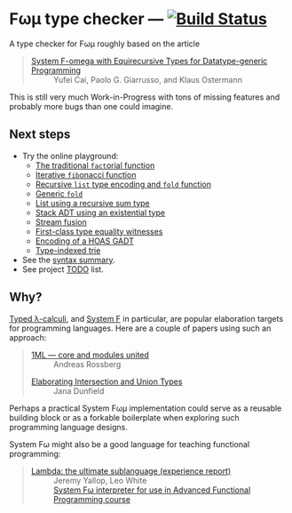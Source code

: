 # Fωμ type checker &mdash; [![Build Status](https://travis-ci.org/polytypic/f-omega-mu.svg?branch=main)](https://travis-ci.org/polytypic/f-omega-mu)

A type checker for Fωμ roughly based on the article

<blockquote>
  <dl>
    <dt>
      <a href="https://dl.acm.org/doi/10.1145/2914770.2837660">
        System F-omega with Equirecursive Types for Datatype-generic Programming
      </a>
    </dt>
    <dd>Yufei Cai, Paolo G. Giarrusso, and Klaus Ostermann</dd>
  </dl>
</blockquote>

This is still very much Work-in-Progress with tons of missing features and
probably more bugs than one could imagine.

## Next steps

- Try the online playground:
  - [The traditional `fact`orial function](https://polytypic.github.io/f-omega-mu/#MQAgKgFgpiAuBOBDAJgS1qg9gO0QGxAAMAzRAY1kM3lXxGIFdsKtsAoNvKWe8ngXhCAe4FIUAXKmyxASYSTYAOjYgQgbuBsEqYuXLUxENhCATIhABGJdtjQDZ7SCh4AzjAMAqXhRAAKAwFpTAShBJNlEeAFYgA)
  - [Iterative `fib`onacci function](https://polytypic.github.io/f-omega-mu/#MQAgkgLgpgTghhAlgNyiABgM0QI3QewDs4BjExETAV0JKSICgGAbKCS3EAXgZBFfbN8+AA7cQgHuAhogFyJC7QEmEIeUpUKQy1QDpefEIG7gRHIXaDAKxMQzhK7v37EmEIRCATIhAAGPQ4gALKFdEH30oZgBnNGkxcxAACgoAahBzAEp41wBaEABGdPk9aK9c9SZsHFzPIA)
  - [Recursive `list` type encoding and `fold` function](https://polytypic.github.io/f-omega-mu/#MQAgSgpgxgrgTgZwJYDcIgAYBskIC4Yh4CeADuhAHZQD2AJkpQOYgCGldmAZjVnYVxjU8SGpQBQ4rBDxEy6HPhABeEIG7gPADpAPcCKtgACI4mgN6UkWAFwg4AGhC1KCK7MBJhCD0g3cAL6frIRklpWTMsFRBAbOAtCKM1KAtTcytbezEnIj8PV2tvTShNUICJYNTHcKjNNQALOgstDUsszRjK+MTLazsHdOysvx88vLSQGqIwwKkZEB4+cuijbRnagApsuH6ASn7M3Fk1yq5KOu2vSoAvC1iADycm8RAQG4BtOABdEHbws67h1TUruqVG4WJpLaaUEDLQ6PEBnLY3XwTEqkJAAfQYTCQeAQ4W6T0YeHeAGZIXiCe8AIyktL4yiEkAAFmpjlp9Kpy1CrNeGx5WwmSy5XMh-wsBMqTjFVxAAGoQAgtgAGEAo9FITHYoA)
  - [Generic `fold`](https://polytypic.github.io/f-omega-mu/#MQAg4gpgdhBOCWBjEADAZgewDYBMUCh8sIAXEEgTwAcIQAxAVykRI1hAF4RBu4DQC4AVICTCAQDpAAEQBDCQCNRACkkghIGQEplIeWhBKVO9SHhRCxMplyd8IEIGzgfsLG8AtpKp96TFmxBpR1mztpbkksAHMIGVhJDx09XX9AwMAe4BwMOmwcD2TtDRVpAKSbbgA3bNzEoqTQiKilbVcqAG0ctDUAXSbJdpA0jMsSjWNCCxwgA)
  - [List using a recursive sum type](https://polytypic.github.io/f-omega-mu/#MQAgMglgzgLiCuUIDsDmICGIBOBTAxvNkgG64hTwC2IMAngA64BQzANrnPUyG9HAF4QgbuAAFgBMAdIB7gGG0kBtZBDYAuEAG8AvgBoQ+APbIo6jRL1ytAXRApWHOMrYghgbOAYipy81aQ6vrC0NnbsnPpGUN7ukmLiqh7CcqoBXIqGxt5m4hZsvv78QbbI9mEoAGYoEDC4APJlUQkS8TJJKbSS6VAKMDYStM4hDrQYANa4AHINLaMT6ihwgEmEvAWLy4EezCAiyKrzMQAeJm0bW1sQ9cgggCZEIAAMtKK4xaenTt1Wm6e4bFAsL1uHfQYX6aT7-EBeITCAD6qm0kjePR0YP+nW8wnwcKatBy+XWWg6EXe+kkfQAFDAZpMycgALQARgAlCS5IyUVtfCFKWNxgpYNgUKgbABWEBk8qVap1PkwAVoGwAIgAYoBJ4GkCsZQA)
  - [Stack ADT using an existential type](https://polytypic.github.io/f-omega-mu/#MQAgygLghgxg1iAggEQCogK4GcCWA7AcxCjxAFMAPHLCMvCHKAGxAgE8AHMgKG6bIitOZEAHsODUaQC8IQN3AANwB0AbTxSyALhABvAL4AaEFlEBbLSAUBdEPj4ChXEE2qDZipYB7gFzVV4cTNr6RjBSWEEAFgAm2gpGEIHOrno2dvaC7E6QsAjuNDmaAFQggEmEIIVKOtwg5KYSbNqAAETK+fCWBtUgHNgRTcoKpcbQbQNlrQhxnRzifUrjloPikqQ6CswYFnFDBdsjetx6tni8-BCAUAzZ8AD044DQDNJnVTVkdewgsoDZwMpqAe+6h9ofIJrB0at0sBE-l8lHIKJplLDwkDLKpQngsH8dNE-hR4ixZBQsACkjRLFZQV1xFCEYTNMjlISQDAoFgRE8aiB-Pj5AB9TT6JSdDkgNQaTHEpY4KS6NZMDaxIzjQGuSwpCk1NEY9wAJ350QVrES9L0guFNRUJnMmNlGz+2qU0UVw1yIHtCQlEilKxtmydO2NVk6+z02kAwEQACkucAAlFcgbc0qdiDz5rIo0pwREVPgIDYAKwgSPOjM9bP0GwARkL6czZdzIAAzNXiy96nWrNHO0cTg4IKIecjPspPH2B65NPNRiTgTDwpPTeBi9MOCprMYmSy2ULOWL3HyBdvzVzxSBlaSQdvLSIdfyfQalbsJibDyLNZjsbJ7T68X9R8j7eMxL0oGNSHGkf6uO2ybjEAA)
  - [Stream fusion](https://polytypic.github.io/f-omega-mu/#MQAgygLgTgpghgWxAMwK4GcCWB7AdgKH1ACE50YATEPECACxhAAc4mYoiiRvJZEUMOXAC4QAMSjYkAGUzoI6WtnDR4CRRGUA5bPUy4A5iDgQQAQQA2FrtwAiqXAGM4uEAGFsqCAoA0IAEpSLiDSMOiOdProANaYAJ5+tjSQMADucFAQNiB03kzCAPQFjpgQYTDsAHRyEJVM6KiVlKgFAG6YaRTYjgUNCAgZcQD8XZgAvACMAAyVE7OzUwAslQDsi1MThCRkmI4gsI6oUFitjBY1tHFs+BYwphBXZxdjIIDdwK2VgD3A5-KVANq4TAWUQAbwAvn5HHh0KC6BRRK0-BBgSAfhAwQBdED6Qi3UyyeQgMb4bh4kCAixEkCAbOBagCgVTwSBRGjaFicaS7iAobhFC9aZVXnDhLVXsjhKy6Ty+SAQXCkRYwczURcIOyCJzTPpkPpSjAAPrYZBUgVC+G1T7iyWVaV-NU5KjI7Ea1FciBwaIG1z8i3uz36kTO0yAJMIVYSQ2H7oKRPpRQAPGHWkncbHG1yAEyIQFNaAwXSnyUC7Rjk9wYBZyCWUwnuWRGCDK-mKVTXuDKhSiz4Gynpc25fDaAqWaqwTboUWHSAABR+r1T3AAWgmAEpaBYl12lRzXVrdHBmzHcLVK2SLNhsEwqd8z-lYyBQ6zY4LMMJH13MMbMCAADzknMwVy2rG7JTqe55TpgADUy4rmW5AFhYfxAc6x7XlmyZbiCFKQtCfjarqZSGsgSIel6uG7puBBcDorgHEcJyMDAcY1P+ECYHAlLyHwSAPNceKAFAMvBqL0qiIIA0AzEpqlxsCA8gwBeLxioK6D-F0uAwKCEIgHEHQWP2faiBAg4yZpMSYPkMnqsmZI8YwnFqM2tSAMBEykgnZiCiOgfhqXGEAeXeMllBepjoBRVlcka+qsvycCCgmEoXDFfH1vmblIC8Cado2jGmApcWsjF1bOHByX5vBvYjn8qmMC8TIeYFxggQlS4YplpU9gpjjCPpxhGflFXaWWVAvHsdVyQ1k75c1lZgsmSp1VxxgFPlolbtZ2CRc8NIxa8SWpV52Vgr0onCKlxiVMebrrVFICWldNQnf5+WxTCyldt5piFbWspdtwVXlZUBK1O2cAtT9Wk6UNbzdXARkhQDNSjryfwgxO053eGa6taVMmxPJSgbfIG7IfmmgE8FIlIKtXIDHj1IxdSABGgrICIe6hkzO2uRT+0+Yd6DHadiUlSl3NvdlzZxa92PcO9ICfcVYO-Xg1VQxVf01XNAVjQzFlY9LA26b2wo9auHkjorKZ-AbkN9lSLMOgqVLIprskXjr6Cg9LKamXjrw+yd-w+8qrsgO7xZezN+YuxTodHVTpg6hYZRQCa235GzodnhYgq7dz5IHUdJ0x0LXZ7WLPkSy951e7L8t1hb6uqypyuMtHY17h7evY9bzaddDsPm17+bvsw3KVHCf55kP3BWxDVIjVrF4d+H08gLBMAW-mfxB8NlROqNS+6xbO9vP7ynb7jwf1cvYORym0cLXAccumSrBsLgkN0znYATL0EwC8Xb+AAmXoQCAGP2rimayjwZJUj+D-DyEw-BgCAR5IB6okqlxji8eBEwqQ-0qKdDyntSqywUlXRQRV65ex-s2dAEwTpzAIbLehNYFbT0bi2CqJ94FAPwUAwhMdiFX3bkfaePcFL91NjJCYg9V6z0GoyeUq44G0JePvCybdD6d2PpfchDD6GBz0SAXBVJWHCIPg1D2t8u4phQXQ1B6ABEoLbOLJxbDqFD04a2SqLcNYiO0SQr2EiobGxhtIpxcjp4KMNjVZRTocH2PUZSYhWirFBOlifP2jiBEXzMqovhLx3EWMXuk2+G5ppX0fs-ZMSUIpoiROjQyIAaZ+ETsnPwb9-wUDBKIZyFNhAACp-KDMqMLFM9T7ogEAABEMV8r+UFrY0maJRCzMEY-R6CVbE01WTFaZTNJwZwZiuUMgsFkxwZrY9p7BdmVEOf5BmWcTkBQ2ac4utiukf1uWct5ryXn2TgNNYSXFRLIS4AAUTjIgJgtwQAYDgAYDek4-bxUJK+HgFM95NMQoeFe3BJyCUQJUGmOK1SkqxMiuML5DyVDjCAYZQD1zYwJZi65UByVTleFSx8dKACkIBCkcuXGDFlXFiWsHJRyyl1Lah0ogiAYV09RVqEqJ8ig5LN5TkJQgSokz5AcvQEy1eyqiV6ogAapclqrXJknIDaou4QAAFYlxAA)
  - [First-class type equality witnesses](https://polytypic.github.io/f-omega-mu/#MQAgYglgTgzgLgWgMYBsCGMYjgTwA4CmIBAjgK5ooS4gDu1AdgZswFCsoFzb5EAyBCACMGEAF4gAvCEDdwIEbgAHQzATcALAAESAx4ABcAKhCAkwhA6FGkHIMhTykBAYcuPQuAD2KACZTZileu17D-kYKABRqgM3AJiBhUQCUFqbm1rbsnNy4TgCiJJ4ypLoWgcYA3qwgIM4AZmCublogaopqqtXuZiDWhqRtygA0peUVAsKiYnUN6qpDIuLdFl2JfWVQBBUoY4rzZosgMDgAtnvrEwqbHcTZ1nLbcFBoDDBHTeoRXdbRndmJc59R186PqlOFnMhl6-QqUGch3qjUBPzOZzkrAAvjY7PZuFMRlJ+qkBi0PNJANnAiiJqhkaCEWgJ3QURL8BSUAAstAkFJSANryJSqBLxdoAXRAwSJERkAA9WVEFOK4ky0biHJUsTNiaShEpKVoVRJzBrKQqynjlqtPCS6QyAkpJWzxYaQHjdgczaTyVqdbT6fkrZyfFZ+XIhcEJVLFLL7XibncsGq6apRUohEhtYJphI3pqqR7EhbvUEQ2ykxyNEHOSWQOHkkaHHBnC645mU8MZjnfeKZUKqw6HBCofWyY3s+0FLWOcoBRzA8KnXtJxPxyBKXEu4AoBiKlQJPQGOq3JpQW5nW6j9yPzi3vb2qLqgGAiYJZGIAeh1gGgGBUYlytSSK7gbmr9t1UjSrZCBGSqDKm2KxgOFJZhBLbDl6hSMjILLhJE0QRGWZhBkyc7LnY1bcHu-aWkYyEVFoaGmBhCgVHOoHcDO-6NkBCGkYUSgUaEETUbE7JCFy3i8u02EgBUDHYLc9zMQmMhJtSf4ZjBCmtDmRKAKvAeYcf0ZQyBRaHqVE0pFjIYqAC3ACiGeY7wgFZIBmUGsmSnZEThsEnLqUKFT4d+2B1lBAEqR4wGCTyCggoKwpOVork+YRYmQnszHKaxqijuO9HBDOc5jkKS72muv7uFuypwWIu4rPuOz7HsR5STAp7nolV4gLe94PgSz7JKwRQ7h+bjIkAA)
  - [Encoding of a HOAS GADT](https://polytypic.github.io/f-omega-mu/#MQAgogdgxg9gJgSwgcxDAZiAhiAEgeQEEBlEAcUIBEAVAKFoBsBTAFxBYE8AHJkQHuAAwlgDOTYQC4AFACoQgJMIQ0gJTzFIALwhA3cAAncbIXSAdAG9aIEADUsDcSEAARAA8jF12-cfPnx6p0hHADTmIABCSHZORvYcUQBeRpI+ChyqsSoKYI5cfkngWX4pCn6xQa4AkugRzl6Z2SAARjAwDKq1Oa35-r7+pSCEXFxVUTFerm0giaoc6Xl1uQW9ADJYALZD0S6j7pLjuePT3ZPJSr0AYgiO6yOj45JHIAcKuY8gfvfTtAC+9FgQcPxtfSqWSaLTOex6AyKIxCUTCV7dHxIejMNjWFqaQDZwNV3GDxDitoT3JjIcCjFooBJYWJXkZKUZ0QBtRwAXS6yNRoSQGhA2KMmJimPiWkqz1S5Muu3JHHE+35pMM5Mp4mp8J0dOERjCEGZLMZHD1sTZmB8KQ5rAsFR5fI8FNlnUazXJLHtc3JTFdOXlQMVFKpIhp6vpFV1ICg7BAvHNbH6XGtzgFm20lVuzyUEs9-iTbhJPuhfpVAbVGqMsd1+uN7IgjAtyxW8f512Tmb2nSbhNzUOMBdVtPpdfLBpAmGjIHOPixCabIszdzTqjT2dcnbJPaLfc148HleRNbYKywLCgAAsGyvfcre+qtB6pUxGTo2ZSQLvOUwAG42Hl8D82cSRXYF35ZwDyPY9yzBIxWRAMwLHRBs8WcQJgm1M9BWFRwOFifEpnFPEpS0GU5Uw2IJl-BhQ0cFRJHIisHhOYIQCtSclUzR0GGdFt3S42joMkBBMFo9in3YY8mAgCMmAYURIwYixYzQiUiM6d503wzpnF4qY2UwsjPwo6CqKWVZFJnQCMjbDNNP00NJEwSQmUMpQ5LHC5TJTFTVIXKZ00YkBOUwTRaK8p5tOHF8JL4ZAcOSKyjEwVBHC+CKUQtU4sCgNhNC3JAWD1XK2UkYIB1y1QCsZUqFAKiYzJUyqIpYdMQBKiA8oq1rCvUupcqMPyQ2qyRtXatryuEmrLh6wjxB6idhrZA4fAcmw5pAAAGZy-NcJaKOqgBGJRNosQakDm06BrxSaZRm6QPlGJLRkkMtyuq+zDvcIbno6lbJAu1rpWmv7HAAWluol7qJbaVv25yYZUXdaIGp6vuq9LMomJlqoAVmcoA)
  - [Type-indexed trie](https://polytypic.github.io/f-omega-mu/#MQAgKgngDgpgtASwHYBMYA8YpAFwE4IwBQRANjDrtDCAPJSUC8Ig3cABuAdANoByA9khgAuEAAoAlABoQAZT4BbYSDYBdEMjIUqsEAEFSTVmwCMHdgCZuASSTGRJ6TfP3zajZso5qIQD3AYAsIAVCCASYQgwWHBzCwA1macgABEeEIR4aHhHADCAIYAzjC5IHjpxTHKJNmovjn5uUKiqY3i6VGsyY0tHADeRCAgAKpICDgiCZx9E5NT05P0lGwlYs0zfWySvXoGIKOJMaYJMZb+hCB7yunHNIfnYcWi+pRnh81rGwAK2QjJIGMcB-uHDh9S6nYxiEHXNjNW5iPbSZ6TNhEAC+6iQJHIlEGwxAzEA2cDjGbsIRzZRAlYrPHtFqdFgAYzqNQKRQ4DI42JwXFU5w0mM2lFxIAJHDxexFgJYpCEELBnBYyQh5jJVJSNMiZgZQiZhTwrNyHAeXJUXD2xsOalIRTRHhAHy+guFotMossLBGMvBAVOSqh5KF1MitM12pZbLteCNJuMZtcuGtNvk2RwdIAFg6A2l1fTGXlmbrRSK5e6vWVOJy8GoGfG+aQ+HwYgBXKCCny1+tNoQHP6cCE3U7pUmcRPJlNcWLxDhlMKDtQ9Poch1ytgkhhklgSDivPoPPr4zhO8WunB2D1F5yKtcxIQ7p6WDZ9Mp03MgOdTGxg6J7IRituNqBR41uWPUF1mmJxBViZxAV-JsTVcI1cCVQ57xAZFQNtT5ij3cVnQlYsTjOUQL19dcvzhb1v3McQOBQmD-1NLhiLUR4wSffIXxQvp+EECCN14AQaGYCRtjoVdVHQyY5EUCD8KuH0ODouDAOY70UORFF4wkIA)
- See the [syntax summary](SYNTAX.md).
- See project [TODO](TODO.md) list.

## Why?

[Typed λ-calculi](https://en.wikipedia.org/wiki/Typed_lambda_calculus), and
[System F](https://en.wikipedia.org/wiki/System_F) in particular, are popular
elaboration targets for programming languages. Here are a couple of papers using
such an approach:

<blockquote>
  <dl>
    <dt><a href="https://people.mpi-sws.org/~rossberg/1ml/">1ML — core and modules united</a></dt>
    <dd>Andreas Rossberg</dd>
  </dl>
  <dl>
    <dt><a href="https://arxiv.org/abs/1206.5386">Elaborating Intersection and Union Types</a>
    <dd>Jana Dunfield</dd>
  </dl>
</blockquote>

Perhaps a practical System Fωμ implementation could serve as a reusable building
block or as a forkable boilerplate when exploring such programming language
designs.

System Fω might also be a good language for teaching functional programming:

<blockquote>
  <dl>
    <dt><a href="https://dl.acm.org/doi/abs/10.1145/3342713">Lambda: the ultimate sublanguage (experience report)</a></dt>
    <dd>Jeremy Yallop, Leo White<br><a href="https://github.com/ocamllabs/fomega">System Fω interpreter for use in Advanced Functional Programming course</a><dd>
  </dl>
</blockquote>
